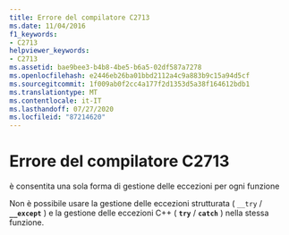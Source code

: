 ```yaml
---
title: Errore del compilatore C2713
ms.date: 11/04/2016
f1_keywords:
- C2713
helpviewer_keywords:
- C2713
ms.assetid: bae9bee3-b4b8-4be5-b6a5-02df587a7278
ms.openlocfilehash: e2446eb26ba01bbd2112a4c9a883b9c15a94d5cf
ms.sourcegitcommit: 1f009ab0f2cc4a177f2d1353d5a38f164612bdb1
ms.translationtype: MT
ms.contentlocale: it-IT
ms.lasthandoff: 07/27/2020
ms.locfileid: "87214620"
---
```

# <a name="compiler-error-c2713"></a>Errore del compilatore C2713

è consentita una sola forma di gestione delle eccezioni per ogni funzione

Non è possibile usare la gestione delle eccezioni strutturata ( `__try` / **`__except`** ) e la gestione delle eccezioni C++ ( **`try`** / **`catch`** ) nella stessa funzione.
